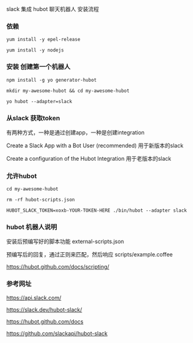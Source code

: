 slack 集成 hubot 聊天机器人 安装流程

### 依赖
```
yum install -y epel-release

yum install -y nodejs
```
### 安装 创建第一个机器人
```
npm install -g yo generator-hubot

mkdir my-awesome-hubot && cd my-awesome-hubot

yo hubot --adapter=slack
```
### 从slack 获取token

有两种方式，一种是通过创建app，一种是创建integration

Create a Slack App with a Bot User (recommended)  用于新版本的slack

Create a configuration of the Hubot Integration   用于老版本的slack


### 允许hubot
```
cd my-awesome-hubot

rm -rf hubot-scripts.json

HUBOT_SLACK_TOKEN=xoxb-YOUR-TOKEN-HERE ./bin/hubot --adapter slack
```
### hubot 机器人说明

安装后预编写好的脚本功能 external-scripts.json

预编写后的回复，通过正则来匹配，然后响应  scripts/example.coffee

https://hubot.github.com/docs/scripting/

### 参考网址

https://api.slack.com/

https://slack.dev/hubot-slack/

https://hubot.github.com/docs

https://github.com/slackapi/hubot-slack

